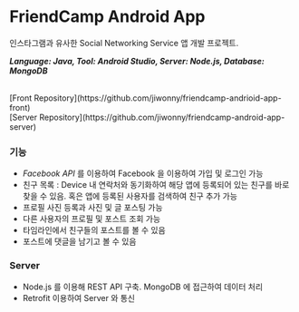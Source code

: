 # FriendCamp Android App

인스타그램과 유사한 Social Networking Service 앱 개발 프로젝트. 

<b><i>Language: Java, Tool: Android Studio, Server: Node.js, Database: MongoDB</i></b>

<br>
[Front Repository](https://github.com/jiwonny/friendcamp-andrioid-app-front)
<br>
[Server Repository](https://github.com/jiwonny/friendcamp-android-app-server)

<br>

### 기능
- <i>Facebook API</i> 를 이용하여 Facebook 을 이용하여 가입 및 로그인 가능
- 친구 목록 : Device 내 연락처와 동기화하여 해당 앱에 등록되어 있는 친구를 바로 찾을 수 있음. 혹은 앱에 등록된 사용자를 검색하여 친구 추가 가능
- 프로필 사진 등록과 사진 및 글 포스팅 가능
- 다른 사용자의 프로필 및 포스트 조회 가능
- 타임라인에서 친구들의 포스트를 볼 수 있음
- 포스트에 댓글을 남기고 볼 수 있음

### Server
- Node.js 를 이용해 REST API 구축. MongoDB 에 접근하여 데이터 처리
- Retrofit 이용하여 Server 와 통신

<br>
